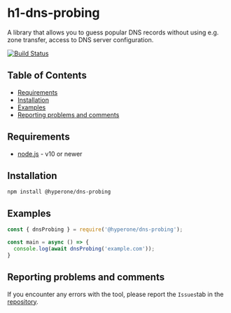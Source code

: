 # h1-dns-probing

A library that allows you to guess popular DNS records without using e.g. zone transfer, access to DNS server configuration.

[![Build Status](https://travis-ci.com/hyperonecom/h1-dns-probing.svg?branch=master)](https://travis-ci.com/hyperonecom/h1-dns-probing)

## Table of Contents

* [Requirements](#requirements)
* [Installation](#installation)
* [Examples](#examples)
* [Reporting problems and comments](#reporting-problems-and-comments)

## Requirements

* [node.js](http://nodejs.org/) - v10 or newer

## Installation

    npm install @hyperone/dns-probing

## Examples

```js
const { dnsProbing } = require('@hyperone/dns-probing');

const main = async () => {
  console.log(await dnsProbing('example.com'));
}
```

## Reporting problems and comments

If you encounter any errors with the tool, please report the ```Issues```tab in the [repository](https://github.com/hyperonecom/h1-dns-probing).
